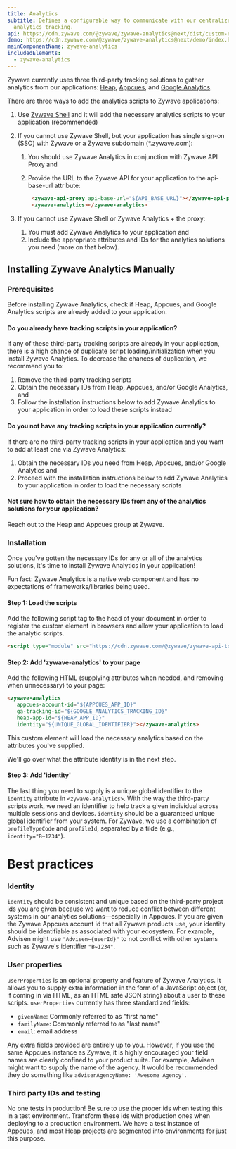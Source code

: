 ```yaml
---
title: Analytics
subtitle: Defines a configurable way to communicate with our centralized
  analytics tracking.
api: https://cdn.zywave.com/@zywave/zywave-analytics@next/dist/custom-elements.json
demo: https://cdn.zywave.com/@zywave/zywave-analytics@next/demo/index.html
mainComponentName: zywave-analytics
includedElements:
  - zywave-analytics
---
```

Zywave currently uses three third-party tracking solutions to gather analytics from our applications: [Heap](https://heap.io/), [Appcues](https://www.appcues.com/), and [Google Analytics](https://analytics.google.com).

There are three ways to add the analytics scripts to Zywave applications:

1. Use [Zywave Shell](https://booster.zywave.dev/application-framework/components/shell/) and it will add the necessary analytics scripts to your application (recommended)
2. If you cannot use Zywave Shell, but your application has single sign-on (SSO) with Zywave or a Zywave subdomain (*.zywave.com):

   1. You should use Zywave Analytics in conjunction with Zywave API Proxy and
   2. Provide the URL to the Zywave API for your application to the api-base-url attribute: 

      ```html
       <zywave-api-proxy api-base-url="${API_BASE_URL}"></zywave-api-proxy>
       <zywave-analytics></zywave-analytics>
      ```
3. If you cannot use Zywave Shell or Zywave Analytics + the proxy:

   1. You must add Zywave Analytics to your application and
   2. Include the appropriate attributes and IDs for the analytics solutions you need (more on that below).

## Installing Zywave Analytics Manually

### Prerequisites

Before installing Zywave Analytics, check if Heap, Appcues, and Google Analytics scripts are already added to your application.

#### Do you already have tracking scripts in your application?

If any of these third-party tracking scripts are already in your application, there is a high chance of duplicate script loading/initialization when you install Zywave Analytics. To decrease the chances of duplication, we recommend you to:

1. Remove the third-party tracking scripts
2. Obtain the necessary IDs from Heap, Appcues, and/or Google Analytics, and
3. Follow the installation instructions below to add Zywave Analytics to your application in order to load these scripts instead

#### Do you not have any tracking scripts in your application currently?

If there are no third-party tracking scripts in your application and you want to add at least one via Zywave Analytics:

1. Obtain the necessary IDs you need from Heap, Appcues, and/or Google Analytics and
2. Proceed with the installation instructions below to add Zywave Analytics to your application in order to load the necessary scripts

#### Not sure how to obtain the necessary IDs from any of the analytics solutions for your application?

Reach out to the Heap and Appcues group at Zywave.

### Installation

Once you've gotten the necessary IDs for any or all of the analytics solutions, it's time to install Zywave Analytics in your application!

Fun fact: Zywave Analytics is a native web component and has no expectations of frameworks/libraries being used.

#### Step 1: Load the scripts

Add the following script tag to the head of your document in order to register the custom element <zywave-analytics> in browsers and allow your application to load the analytic scripts.

```html
<script type="module" src="https://cdn.zywave.com/@zywave/zywave-api-toolkit-bundle@latest/dist/bundle.js"></script>
```

#### Step 2: Add 'zywave-analytics' to your page

Add the following HTML (supplying attributes when needed, and removing when unnecessary) to your page:

```html
<zywave-analytics 
   appcues-account-id="${APPCUES_APP_ID}" 
   ga-tracking-id="${GOOGLE_ANALYTICS_TRACKING_ID}" 
   heap-app-id="${HEAP_APP_ID}" 
   identity="${UNIQUE_GLOBAL_IDENTIFIER}"></zywave-analytics>
```

This custom element will load the necessary analytics based on the attributes you've supplied.

We'll go over what the attribute identity is in the next step.

#### Step 3: Add 'identity'

The last thing you need to supply is a unique global identifier to the `identity` attribute in `<zywave-analytics>`. With the way the third-party scripts work, we need an identifier to help track a given individual across multiple sessions and devices. `identity` should be a guaranteed unique global identifier from your system. For Zywave, we use a combination of `profileTypeCode` and `profileId`, separated by a tilde (e.g., `identity="B~1234"`).

# Best practices

### Identity

`identity` should be consistent and unique based on the third-party project ids you are given because we want to reduce conflict between different systems in our analytics solutions—especially in Appcues. If you are given the Zywave Appcues account id that all Zywave products use, your identity should be identifiable as associated with your ecosystem. For example, Advisen might use `"Advisen~{userId}"` to not conflict with other systems such as Zywave's identifier `"B~1234"`.

### User properties

`userProperties` is an optional property and feature of Zywave Analytics. It allows you to supply extra information in the form of a JavaScript object (or, if coming in via HTML, as an HTML safe JSON string) about a user to these scripts. `userProperties` currently has three standardized fields:

* `givenName`: Commonly referred to as "first name"
* `familyName`: Commonly referred to as "last name"
* `email`: email address

Any extra fields provided are entirely up to you. However, if you use the same Appcues instance as Zywave, it is highly encouraged your field names are clearly confined to your product suite. For example, Advisen might want to supply the name of the agency. It would be recommended they do something like `advisenAgencyName: 'Awesome Agency'`.

### Third party IDs and testing

No one tests in production! Be sure to use the proper ids when testing this in a test environment. Transform these ids with production ones when deploying to a production environment. We have a test instance of Appcues, and most Heap projects are segmented into environments for just this purpose.